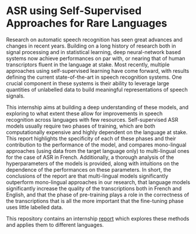 # ASR using Self-Supervised Approaches for Rare Languages

Research on automatic speech recognition has seen great advances and changes in recent years. Building on a long history of research both in signal processing and in statistical learning, deep neural-network based systems now achieve performances on par with, or nearing that of human transcriptors fluent in the language at stake. Most recently, multiple approaches using self-supervised learning have come forward, with results defining the current state-of-the-art in speech recognition systems. One crucial component in these systems is their ability to leverage large quantities of unlabelled data to build meaningful representations of speech signals.

This internship aims at building a deep understanding of these models, and exploring to what extent these allow for improvements in speech recognition across languages with few resources. Self-supervised ASR models usually require two phases of training, which are both computationally expensive and highly dependent on the language at stake. This report highlights the specificity of each of these phases and their contribution to the performance of the model, and compares mono-lingual approaches (using data from the target language only) to multi-lingual ones for the case of ASR in French. Additionally, a thorough analysis of the hyperparameters of the models is provided, along with intuitions on the dependence of the performances on these parameters. In short, the conclusions of the report are that multi-lingual models significantly outperform mono-lingual approaches in our research, that language models significantly increase the quality of the transcriptions both in French and English, and that the phase of pre-training plays a role in the correctness of the transcriptions that is all the more important that the fine-tuning phase uses little labelled data.

This repository contains an internship [report](https://github.com/bglbrt/ASRSSA/blob/main/report.pdf) which explores these methods and applies them to different languages.
